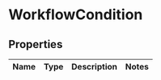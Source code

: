 # WorkflowCondition

## Properties
Name | Type | Description | Notes
------------ | ------------- | ------------- | -------------
